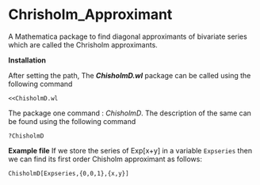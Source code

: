 # Chrisholm_Approximant
A Mathematica package to find diagonal approximants of bivariate series which are called the Chrisholm approximants.

**Installation**

After setting the path, The ***ChisholmD.wl*** package can be called using the following command
```
<<ChisholmD.wl
```
The package one command : *ChisholmD*. The description of the same can be found using the following command
```
?ChisholmD
```

**Example file**
If we store the series of Exp[x+y] in a variable ```Expseries``` then we can find its first order Chisholm approximant as follows:
```
ChisholmD[Expseries,{0,0,1},{x,y}]
```


